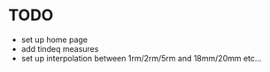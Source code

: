 # TODO
- set up home page
- add tindeq measures
- set up interpolation between 1rm/2rm/5rm and 18mm/20mm etc...